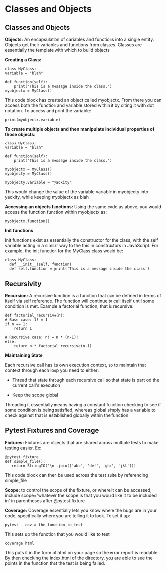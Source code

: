 # Classes and Objects

## Classes and Objects

**Objects:** An encapsulation of cariables and functions into a single entity. Objects get their variables and functions from classes. Classes are essentially the template with which to build objects

**Creating a Class:** 

    class MyClass:
    variable = "blah"

    def function(self):
        print("This is a message inside the class.")
    myobjectx = MyClass()

This code block has created an object called myobjectx. From there you can access both the function and variable stored within it by citing it with dot notation. To access and print the variable:

    print(myobjectx.variable)

**To create multiple objects and then manipulate individual properties of those objects**:

    class MyClass:
    variable = "blah"

    def function(self):
        print("This is a message inside the class.")
    
    myobjectx = MyClass()
    myobjecty = MyClass()
    
    myobjecty.variable = "yackity"

This would change the value of the variable variable in myobjecty into yackity, while keeping myobjectx as blah

**Accessing an objects functions:** Using the same code as above, you would access the function function within myobjectx as:

    myobjectx.function()

**Init functions** 

Init functions exist as essentially the constructor for the class, with the self variable acting in a similar way to the this in constructors in JavaScript. For example, the init function for the MyClass class would be:

    class MyClass:
      def __init__(self, function)
      def self.function = print('This is a message inside the class')

## Recursivity

**Recursion:** A recursive function is a function that can be defined in terms of itself via self reference. The function will continue to call itself until some condition is met. Example a factorial function, that is recursive:

    def factorial_recursive(n):
    # Base case: 1! = 1
    if n == 1:
        return 1

    # Recursive case: n! = n * (n-1)!
    else:
        return n * factorial_recursive(n-1)

**Maintaining State** 

Each recursive call has its own execution context, so to maintain that context through each loop you need to either:

* Thread that state through each recursive call so that state is part od the current call's execution

* Keep the scope global

Threading it essentially means having a constant function checking to see if some condition is being satisfied, whereas global simply has a variable to check against that is established globally within the function

## Pytest Fixtures and Coverage

**Fixtures:** Fixtures are objects that are shared across multiple tests to make testing easier. Ex:

    @pytest.fixture
    def simple_file():
       return StringIO('\n'.join(['abc', 'def', 'ghi', 'jkl']))

This code block can then be used across the test suite by referencing simple_file

**Scope:** to control the scope of the fixture, or where it can be accessed, include scope='whatever the scope is that you would like it to be included in' in parentheses after @pytest.fixture

**Coverage:** Coverage essentially lets you know where the bugs are in your code, specifically where you are telling it to look. To set it up:

    pytest --cov = the_function_to_test

This sets up the function that you would like to test

    coverage html

This puts it in the form of html on your page so the error report is readable. By then checking the index.html of the directory, you are able to see the points in the function that the test is being failed. 